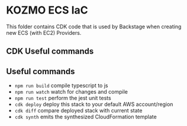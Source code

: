 # KOZMO ECS IaC

This folder contains CDK code that is used by Backstage when creating new ECS (with EC2) Providers.

## CDK Useful commands

## Useful commands

* `npm run build`   compile typescript to js
* `npm run watch`   watch for changes and compile
* `npm run test`    perform the jest unit tests
* `cdk deploy`      deploy this stack to your default AWS account/region
* `cdk diff`        compare deployed stack with current state
* `cdk synth`       emits the synthesized CloudFormation template
